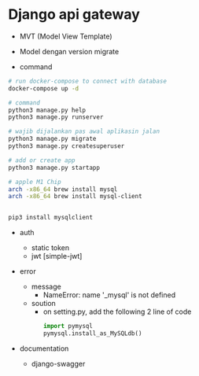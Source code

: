 # Django api gateway

- MVT (Model View Template)
- Model dengan version migrate

- command

```sh
# run docker-compose to connect with database
docker-compose up -d

# command
python3 manage.py help
python3 manage.py runserver

# wajib dijalankan pas awal aplikasin jalan
python3 manage.py migrate
python3 manage.py createsuperuser

# add or create app
python3 manage.py startapp

# apple M1 Chip
arch -x86_64 brew install mysql
arch -x86_64 brew install mysql-client


pip3 install mysqlclient
```

- auth

  - static token
  - jwt [simple-jwt]

- error
  - message
    - NameError: name '\_mysql' is not defined
  - soution
    - on setting.py, add the following 2 line of code
      ```py
      import pymysql
      pymysql.install_as_MySQLdb()
      ```
- documentation
  - django-swagger
